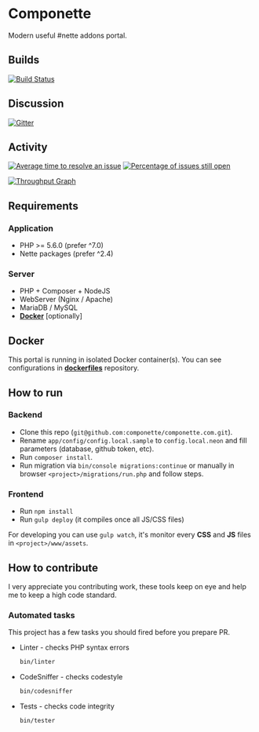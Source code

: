# Componette

Modern useful #nette addons portal.

## Builds
[![Build Status](https://img.shields.io/travis/componette/componette.com.svg?style=flat-square)](https://travis-ci.org/componette/componette.com)

## Discussion
[![Gitter](https://img.shields.io/gitter/room/componette/componette.svg)](https://gitter.im/componette/componette)

## Activity

[![Average time to resolve an issue](http://isitmaintained.com/badge/resolution/componette/componette.com.svg)](http://isitmaintained.com/project/componette/componette.com)
[![Percentage of issues still open](http://isitmaintained.com/badge/open/componette/componette.com.svg)](http://isitmaintained.com/project/componette/componette.com)

[![Throughput Graph](https://graphs.waffle.io/componette/componette.com/throughput.svg)](https://waffle.io/componette/componette.com/metrics)


## Requirements

### Application

* PHP >= 5.6.0 (prefer ^7.0)
* Nette packages (prefer ^2.4)

### Server

* PHP + Composer + NodeJS
* WebServer (Nginx / Apache)
* MariaDB / MySQL
* [**Docker**](https://github.com/componette/dockerfiles) [optionally]

## Docker

This portal is running in isolated Docker container(s). You can see configurations in [**dockerfiles**](https://github.com/componette/dockerfiles) repository.

## How to run

### Backend

- Clone this repo (`git@github.com:componette/componette.com.git`).
- Rename `app/config/config.local.sample` to `config.local.neon` and fill parameters (database, github token, etc).
- Run `composer install`.
- Run migration via `bin/console migrations:continue` or manually in browser `<project>/migrations/run.php` and follow steps.

### Frontend

- Run `npm install`
- Run `gulp deploy` (it compiles once all JS/CSS files)

For developing you can use `gulp watch`, it's monitor every **CSS** and **JS** files in `<project>/www/assets`.

## How to contribute

I very appreciate you contributing work, these tools keep on eye and help me to keep a high code standard.

### Automated tasks

This project has a few tasks you should fired before you prepare PR.

- Linter - checks PHP syntax errors
    ```bash
    bin/linter
    ```
- CodeSniffer - checks codestyle
    ```bash
    bin/codesniffer
    ```

- Tests - checks code integrity
    ```sh
    bin/tester
    ```
